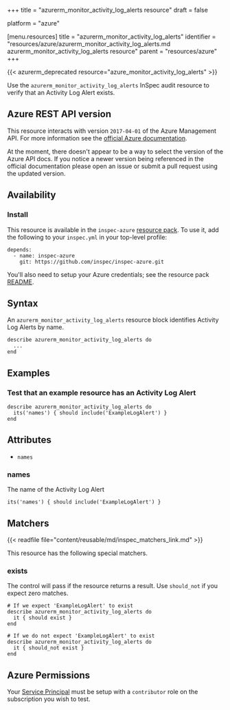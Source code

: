 +++
title = "azurerm_monitor_activity_log_alerts resource"
draft = false

platform = "azure"

[menu.resources]
    title = "azurerm_monitor_activity_log_alerts"
    identifier = "resources/azure/azurerm_monitor_activity_log_alerts.md azurerm_monitor_activity_log_alerts resource"
    parent = "resources/azure"
+++

{{< azurerm_deprecated resource="azure_monitor_activity_log_alerts" >}}

Use the `azurerm_monitor_activity_log_alerts` InSpec audit resource to verify that an
Activity Log Alert exists.

## Azure REST API version

This resource interacts with version `2017-04-01` of the Azure Management API.
For more information see the [official Azure documentation](https://docs.microsoft.com/en-us/rest/api/monitor/activitylogalerts/listbysubscriptionid).

At the moment, there doesn't appear to be a way to select the version of the
Azure API docs. If you notice a newer version being referenced in the official
documentation please open an issue or submit a pull request using the updated
version.

## Availability

### Install

This resource is available in the `inspec-azure` [resource
pack](/reference/glossary/#resource-pack). To use it, add the
following to your `inspec.yml` in your top-level profile:

    depends:
      - name: inspec-azure
        git: https://github.com/inspec/inspec-azure.git

You'll also need to setup your Azure credentials; see the resource pack
[README](https://github.com/inspec/inspec-azure#inspec-for-azure).

## Syntax

An `azurerm_monitor_activity_log_alerts` resource block identifies Activity Log Alerts by
name.

    describe azurerm_monitor_activity_log_alerts do
      ...
    end

## Examples

### Test that an example resource has an Activity Log Alert

    describe azurerm_monitor_activity_log_alerts do
      its('names') { should include('ExampleLogAlert') }
    end

## Attributes

- `names`

### names

The name of the Activity Log Alert

    its('names') { should include('ExampleLogAlert') }

## Matchers

{{< readfile file="content/reusable/md/inspec_matchers_link.md" >}}

This resource has the following special matchers.

### exists

The control will pass if the resource returns a result. Use `should_not` if you expect
zero matches.

    # If we expect 'ExampleLogAlert' to exist
    describe azurerm_monitor_activity_log_alerts do
      it { should exist }
    end

    # If we do not expect 'ExampleLogAlert' to exist
    describe azurerm_monitor_activity_log_alerts do
      it { should_not exist }
    end

## Azure Permissions

Your [Service
Principal](https://docs.microsoft.com/en-us/azure/azure-resource-manager/resource-group-create-service-principal-portal)
must be setup with a `contributor` role on the subscription you wish to test.
